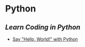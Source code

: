 # Python
*Learn Coding in Python*
----------------
- [Say "Hello, World!" with Python](https://www.hackerrank.com/challenges/py-hello-world/problem "https://www.hackerrank.com/challenges/py-hello-world/problem")